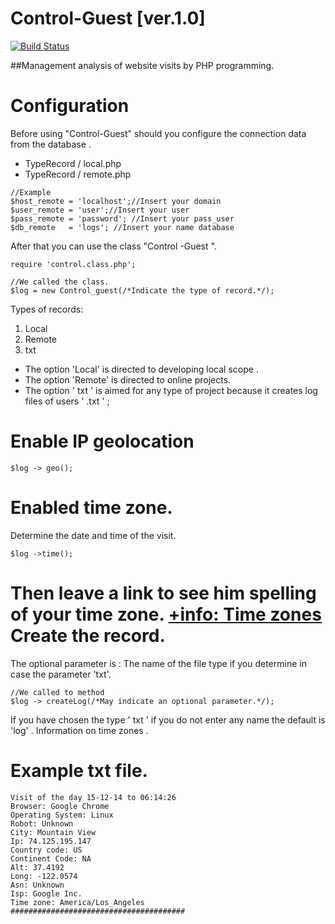 Control-Guest [ver.1.0]
=============
[![Build Status](https://travis-ci.org/simkimsia/UtilityBehaviors.png)](http://chabudai.es/GitHub) 

##Management analysis of website visits by PHP programming.

Configuration
=============
Before using "Control-Guest" should you configure the connection data from the database .
* TypeRecord / local.php
* TypeRecord / remote.php

```
//Example
$host_remote = 'localhost';//Insert your domain	
$user_remote = 'user';//Insert your user
$pass_remote = 'password'; //Insert your pass_user
$db_remote 	 = 'logs'; //Insert your name database
```
After that you can use the class "Control -Guest ".
```
require 'control.class.php';

//We called the class.
$log = new Control_guest(/*Indicate the type of record.*/);
```
Types of records:
 1. Local
 2. Remote
 3. txt

* The option 'Local' is directed to developing local scope .
* The option 'Remote' is directed to online projects.
* The option ' txt ' is aimed for any type of project because it creates log files of users ' .txt ' ;

Enable IP geolocation
=============
```
$log -> geo();
```
Enabled  time zone.
=============
Determine the date and time of the visit.

```
$log ->time();
```
Then leave a link to see him spelling of your time zone.
[+info: Time zones](http://php.net/manual/es/timezones.php)
Create the record.
=============
The optional parameter is :
The name of the file type if you 
determine in case the parameter 'txt'.

```
//We called to method
$log -> createLog(/*May indicate an optional parameter.*/);
```
If you have chosen the type ' txt ' if you
do not enter any name the default is 'log' .
Information on time zones .

Example txt file.
=============
```
Visit of the day 15-12-14 to 06:14:26
Browser: Google Chrome
Operating System: Linux
Robot: Unknown
City: Mountain View
Ip: 74.125.195.147
Country code: US
Continent Code: NA
Alt: 37.4192
Long: -122.0574
Asn: Unknown
Isp: Google Inc.
Time zone: America/Los_Angeles
#######################################
```
